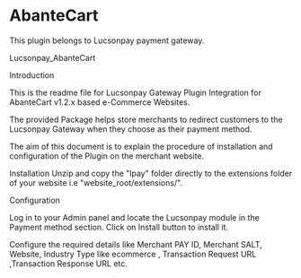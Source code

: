 # AbanteCart
This plugin belongs to Lucsonpay payment gateway.

Lucsonpay_AbanteCart

Introduction

This is the readme file for Lucsonpay Gateway Plugin Integration for AbanteCart v1.2.x based e-Commerce Websites.

The provided Package helps store merchants to redirect customers to the Lucsonpay Gateway when they choose  as their payment method.

The aim of this document is to explain the procedure of installation and configuration of the Plugin on the merchant website.

Installation
Unzip and copy the "lpay" folder directly to the extensions folder of your website i.e "website_root/extensions/".

Configuration

Log in to your Admin panel and locate the Lucsonpay module in the Payment method section.
Click on Install button to install it.

Configure the required details like Merchant PAY ID, Merchant SALT, Website, Industry Type like ecommerce , Transaction Request URL ,Transaction Response URL etc.
